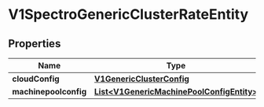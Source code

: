 # V1SpectroGenericClusterRateEntity

## Properties
Name | Type | Description | Notes
------------ | ------------- | ------------- | -------------
**cloudConfig** | [**V1GenericClusterConfig**](V1GenericClusterConfig.md) |  |  [optional]
**machinepoolconfig** | [**List&lt;V1GenericMachinePoolConfigEntity&gt;**](V1GenericMachinePoolConfigEntity.md) |  |  [optional]
